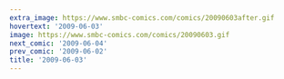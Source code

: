 ```yaml
---
extra_image: https://www.smbc-comics.com/comics/20090603after.gif
hovertext: '2009-06-03'
image: https://www.smbc-comics.com/comics/20090603.gif
next_comic: '2009-06-04'
prev_comic: '2009-06-02'
title: '2009-06-03'
---
```



